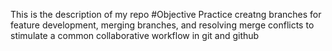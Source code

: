 This is the description of my repo
#Objective
Practice creatng branches for feature development, merging branches, and resolving merge conflicts to stimulate a common collaborative workflow in git and github
